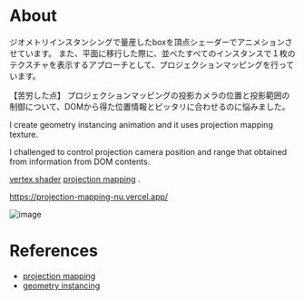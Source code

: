 # About
ジオメトリインスタンシングで量産したboxを頂点シェーダーでアニメションさせています。
また、平面に移行した際に、並べたすべてのインスタンスで１枚のテクスチャを表示するアプローチとして、プロジェクションマッピングを行っています。

【苦労した点】
プロジェクションマッピングの投影カメラの位置と投影範囲の制御について、DOMから得た位置情報とピッタリに合わせるのに悩みました。

I create geometry instancing animation and it uses projection mapping texture.

I challenged to control projection camera position and range that obtained from information from DOM contents.

[vertex shader](https://note.com/unshift/n/ndac4b1dd155c)
[projection mapping](https://wgld.org/d/webgl/w049.html) .

https://projection-mapping-nu.vercel.app/

![image](https://github.com/yukaorange/projection-mapping/assets/98954503/fea77a59-4dc4-46df-a1a2-ebe3183355ce)

# References

- [projection mapping](https://wgld.org/d/webgl/w049.html)
- [geometry instancing](https://note.com/unshift/n/ndac4b1dd155c)
